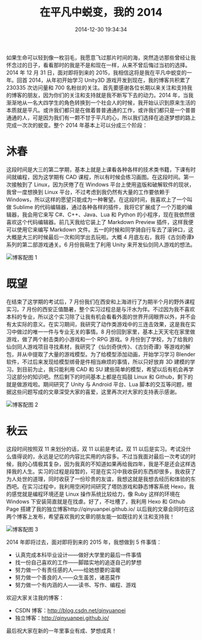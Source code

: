 ﻿---
abbrlink: 124807650
categories:
- 生活感悟
date: 2014-12-30 19:34:34
description: 在实习过程中，我利用空闲时间研究了塔防游戏和静态博客系统 Hexo，我的感觉就是编程环境还是 Linux 操作系统比较给力，像 Ruby 这样的环境在 Windows 下安装简直就是在找虐;在实习期间，我研究了动作类游戏中的三连击效果，这是我在实习中做过的唯一一件与专业无关的事情;9 月份到了学校，为了给我的仙剑同人游戏项目寻找素材，我研究了《仙剑奇侠传》、《古剑奇谭》等游戏的解包，并从中提取了大量的游戏模型
tags:
- 感悟
- 平凡
- 2014
title: 在平凡中蜕变，我的 2014
---

如果生命可以轻到像一枚羽毛，我愿意飞过那片时间的海，突然造访那些曾经让我怀念过的日子，看看那时的我是不是和现在一样，从来不曾后悔过当初的选择。2014 年 12 月 31 日，面对即将到来的 2015，我相信这将是我在平凡中蜕变的一年。回首 2014，从年初开始学习 Unity3D 游戏开发到现在，我的博客共积累了 230335 次访问量和 700 名粉丝的关注。首先要感谢各位长期以来关注和支持我的博客的朋友，因为你们的关注和支持就是我不断写下去的动力。2014 年，当我渐渐地从一名大四学生的角色转换到一个社会人的时候，我开始认识到原来生活的本质就是平凡。或许我们都只是在做着普普通通的工作，或许我们都只是一个普普通通的人，可是因为我们有一颗不甘于平凡的心，所以我们选择在追逐梦想的路上完成一次次的蜕变。整个 2014 年基本上可以分成三个阶段：

<!--more-->

# 沐春
这段时间是大三的第二学期，基本上就是上课看各种各样的技术类书籍，下课有时间就编程，因为这学期有 CAD 课程，所以有时候会练习画图。在这段时间。第一次接触到了 Linux，因为厌倦了在 Windows 平台上使用盗版和破解软件的现状，我曾一度想换到 Linux 平台，不过考虑到我仍然有大量的工作要依赖于 Windows，所以这样的愿望只能成为一种奢望。在这段时间，我喜欢上了一个叫做 Sublime 的代码编辑器，通过各种各样的插件，我将它扩展成了一个万能的编辑器，我会用它来写 C#、C++、Java、Lua 和 Python 的小程序，现在我依然很喜欢这个代码编辑器。前几天我给它装上了 Markdown Preview 插件，这样我便可以使用它来编写 Markdown 文件。五一的时候和同学骑自行车去了滚钟口，这大概是大三的时候最后一次和同学出去玩啦。大概 4 月底左右，我将《古剑奇谭》系列的第二部游戏通关。6 月份我萌生了利用 Unity 来开发仙剑同人游戏的想法。

![博客配图 1](https://img-blog.csdn.net/20141231183443265)

# 既望
在结束了这学期的考试后，7 月份我们在西安和上海进行了为期半个月的野外课程实习。7 月份的西安正值酷暑，整个实习过程总是与汗水为伴。不过因为我不喜欢本科的专业，所以这个实习除了让我有机会看看外面的世界开阔眼界以外，并不会有太实际的意义。在实习期间，我研究了动作类游戏中的三连击效果，这是我在实习中做过的唯一一件与专业无关的事情。8 月份回到家里，基本上天天宅在家里做游戏，做了两个射击类的小游戏和一个 RPG 游戏。9 月份到了学校，为了给我的仙剑同人游戏项目寻找素材，我研究了《仙剑奇侠传》、《古剑奇谭》等游戏的解包，并从中提取了大量的游戏模型。为了给模型添加动画，开始学习学习 Blender 软件，不过后来发现给模型绑骨是件相当麻烦的事情，所以只好放弃 3D 建模的学习。到目前为止，我只能利用 CAD 和 SU 建些简单的模型，希望以后有机会再学习这部分的知识吧。然后剩下的时间基本上都是在捣鼓 Linux 和 Github，剩下的就是做游戏啦。期间研究了 Unity 与 Android 平台、Lua 脚本的交互等问题，根据这些问题写成的文章深受大家的喜爱，这里再次对大家的支持表示感谢。

![博客配图 2](http://img.blog.csdn.net/20141231185457483)

# 秋云
这段时间按照双 11 来划分的话，双 11 以前是考试，双 11 以后是实习。考试没什么值得说的，永远是记忆的内容比实用的内容多。不过当我面对最后一次考试的时候，我的心情极其复杂，因为我真的不知道如果再给我四年，我是不是还会这样选择我的人生。实习的过程是段暂的，可是在实习中我收获的东西却很多，我收获了为人处世的道理，同时收获了一份珍贵的友谊，我想这就是我想去经历和体验的东西吧。在实习过程中，我利用空闲时间研究了塔防游戏和静态博客系统 Hexo，我的感觉就是编程环境还是 Linux 操作系统比较给力，像 Ruby 这样的环境在 Windows 下安装简直就是在找虐。好了，不吐槽了，我利用 Hexo 和 Github Page 搭建了我的独立博客http://qinyuanpei.github.io/
以后我的文章会同时在这两个博客上发布，希望喜欢我的文章的朋友能一如既往的关注和支持我！

![博客配图 3](http://img.blog.csdn.net/20141231193113811)

2014 年即将过去，面对即将到来的 2015 年，我想做到 5 件事情：
*  认真完成本科毕业设计——做好大学里的最后一件事情
*  找一份自己喜欢的工作——脚踏实地的追逐自己的梦想
*  努力做一个有责任感的人——给她想要的温暖
*  努力做一个善良的人——众生虽苦，诸恶莫作
*  努力做一个有内涵的人——读书、写作、编程、游戏

欢迎大家关注我的博客：
* CSDN 博客：http://blog.csdn.net/qinyuanpei
* 独立博客：http://qinyuanpei.github.io/

最后祝大家在新的一年里事业有成、梦想成真！
